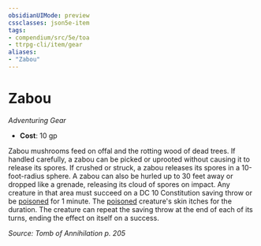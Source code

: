 ```yaml
---
obsidianUIMode: preview
cssclasses: json5e-item
tags:
- compendium/src/5e/toa
- ttrpg-cli/item/gear
aliases: 
- "Zabou"
---
```

# Zabou
*Adventuring Gear*  

- **Cost**: 10 gp

Zabou mushrooms feed on offal and the rotting wood of dead trees. If handled carefully, a zabou can be picked or uprooted without causing it to release its spores. If crushed or struck, a zabou releases its spores in a 10-foot-radius sphere. A zabou can also be hurled up to 30 feet away or dropped like a grenade, releasing its cloud of spores on impact. Any creature in that area must succeed on a DC 10 Constitution saving throw or be [poisoned](/3-Mechanics/CLI/rules/conditions.md#poisoned) for 1 minute. The [poisoned](/3-Mechanics/CLI/rules/conditions.md#poisoned) creature's skin itches for the duration. The creature can repeat the saving throw at the end of each of its turns, ending the effect on itself on a success.

*Source: Tomb of Annihilation p. 205*